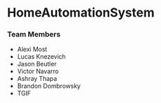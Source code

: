 # HomeAutomationSystem

### Team Members
- Alexi Most
- Lucas Knezevich
- Jason Beutler
- Victor Navarro
- Ashray Thapa
- Brandon Dombrowsky
- TGIF